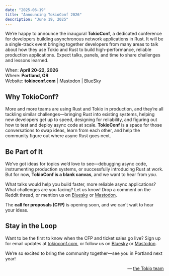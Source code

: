 ```yaml
---
date: "2025-06-19"
title: "Announcing TokioConf 2026"
description: "June 19, 2025"
---
```


We’re happy to announce the inaugural **TokioConf**, a dedicated conference for
developers building asynchronous network applications in Rust. It will be a
single-track event bringing together developers from many areas to talk about
how they use Tokio and Rust to build high-performance, reliable production
applications. Expect talks, panels, and time to share challenges and lessons
learned.

When: **April 20-22, 2026** <br/>
Where: **Portland, OR** <br/>
Website: [**tokioconf.com**](https://tokioconf.com) | [Mastodon] | [BlueSky]

## Why TokioConf?

More and more teams are using Rust and Tokio in production, and they’re all
tackling similar challenges—bringing Rust into existing systems, helping new
developers get up to speed, designing for reliability, and figuring out how to
test and deploy async code at scale. **TokioConf** is a space for those
conversations to swap ideas, learn from each other, and help the community
figure out where async Rust goes next.

## Be Part of It

We’ve got ideas for topics we’d love to see—debugging async code, instrumenting
production systems, or successfully introducing Rust at work. But for now,
**TokioConf is a blank canvas**, and we want to hear from *you*.

What talks would help you build faster, more reliable async applications? What
challenges are you facing? Let us know! Drop a comment on the Reddit thread, or
mention us on [Bluesky] or [Mastodon].

The **call for proposals (CFP)** is opening soon, and we can’t wait to hear your
ideas.

## Stay in the Loop

Want to be the first to know when the CFP and ticket sales go live? Sign up for
email updates at [tokioconf.com](https://tokioconf.com), or follow us on
[Bluesky] or [Mastodon].

We’re so excited to bring the community together—see you in Portland next year!

<div style="text-align:right">&mdash; <a href="https://github.com/tokio-rs/axum/discussions/3099">the Tokio team</a></div>

[Mastodon]: https://hachyderm.io/@tokioconf
[BlueSky]: https://bsky.app/profile/tokioconf.com
